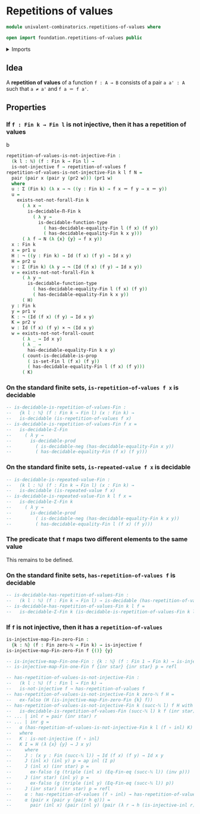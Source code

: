 # Repetitions of values

```agda
module univalent-combinatorics.repetitions-of-values where

open import foundation.repetitions-of-values public
```

<details><summary>Imports</summary>

```agda
open import elementary-number-theory.natural-numbers
open import elementary-number-theory.well-ordering-principle-standard-finite-types

open import foundation.cartesian-product-types
open import foundation.decidable-types
open import foundation.identity-types
open import foundation.injective-maps
open import foundation.negation

open import univalent-combinatorics.decidable-dependent-function-types
open import univalent-combinatorics.decidable-propositions
open import univalent-combinatorics.dependent-pair-types
open import univalent-combinatorics.equality-standard-finite-types
open import univalent-combinatorics.standard-finite-types
```

</details>

## Idea

A **repetition of values** of a function `f : A → B` consists of a pair
`a a' : A` such that `a ≠ a'` and `f a ＝ f a'`.

## Properties

### If `f : Fin k → Fin l` is not injective, then it has a repetition of values

b

```agda
repetition-of-values-is-not-injective-Fin :
  (k l : ℕ) (f : Fin k → Fin l) →
  is-not-injective f → repetition-of-values f
repetition-of-values-is-not-injective-Fin k l f N =
  pair (pair x (pair y (pr2 w))) (pr1 w)
  where
  u : Σ (Fin k) (λ x → ¬ ((y : Fin k) → f x ＝ f y → x ＝ y))
  u =
    exists-not-not-forall-Fin k
      ( λ x →
        is-decidable-Π-Fin k
          ( λ y →
            is-decidable-function-type
              ( has-decidable-equality-Fin l (f x) (f y))
              ( has-decidable-equality-Fin k x y)))
      ( λ f → N (λ {x} {y} → f x y))
  x : Fin k
  x = pr1 u
  H : ¬ ((y : Fin k) → Id (f x) (f y) → Id x y)
  H = pr2 u
  v : Σ (Fin k) (λ y → ¬ (Id (f x) (f y) → Id x y))
  v = exists-not-not-forall-Fin k
      ( λ y →
        is-decidable-function-type
          ( has-decidable-equality-Fin l (f x) (f y))
          ( has-decidable-equality-Fin k x y))
      ( H)
  y : Fin k
  y = pr1 v
  K : ¬ (Id (f x) (f y) → Id x y)
  K = pr2 v
  w : Id (f x) (f y) × ¬ (Id x y)
  w = exists-not-not-forall-count
      ( λ _ → Id x y)
      ( λ _ →
        has-decidable-equality-Fin k x y)
      ( count-is-decidable-is-prop
        ( is-set-Fin l (f x) (f y))
        ( has-decidable-equality-Fin l (f x) (f y)))
      ( K)
```

### On the standard finite sets, `is-repetition-of-values f x` is decidable

```agda
-- is-decidable-is-repetition-of-values-Fin :
--   {k l : ℕ} (f : Fin k → Fin l) (x : Fin k) →
--   is-decidable (is-repetition-of-values f x)
-- is-decidable-is-repetition-of-values-Fin f x =
--   is-decidable-Σ-Fin
--     ( λ y →
--       is-decidable-prod
--         ( is-decidable-neg (has-decidable-equality-Fin x y))
--         ( has-decidable-equality-Fin (f x) (f y)))
```

### On the standard finite sets, `is-repeated-value f x` is decidable

```agda
-- is-decidable-is-repeated-value-Fin :
--   (k l : ℕ) (f : Fin k → Fin l) (x : Fin k) →
--   is-decidable (is-repeated-value f x)
-- is-decidable-is-repeated-value-Fin k l f x =
--   is-decidable-Σ-Fin k
--     ( λ y →
--       is-decidable-prod
--         ( is-decidable-neg (has-decidable-equality-Fin k x y))
--         ( has-decidable-equality-Fin l (f x) (f y)))
```

### The predicate that `f` maps two different elements to the same value

This remains to be defined.

### On the standard finite sets, `has-repetition-of-values f` is decidable

```agda
-- is-decidable-has-repetition-of-values-Fin :
--   (k l : ℕ) (f : Fin k → Fin l) → is-decidable (has-repetition-of-values f)
-- is-decidable-has-repetition-of-values-Fin k l f =
--   is-decidable-Σ-Fin k (is-decidable-is-repetition-of-values-Fin k l f)
```

### If `f` is not injective, then it has a `repetition-of-values`

```agda
is-injective-map-Fin-zero-Fin :
  {k : ℕ} (f : Fin zero-ℕ → Fin k) → is-injective f
is-injective-map-Fin-zero-Fin f {()} {y}

-- is-injective-map-Fin-one-Fin : {k : ℕ} (f : Fin 1 → Fin k) → is-injective f
-- is-injective-map-Fin-one-Fin f {inr star} {inr star} p = refl

-- has-repetition-of-values-is-not-injective-Fin :
--   (k l : ℕ) (f : Fin l → Fin k) →
--   is-not-injective f → has-repetition-of-values f
-- has-repetition-of-values-is-not-injective-Fin k zero-ℕ f H =
--   ex-falso (H (is-injective-map-Fin-zero-Fin {k} f))
-- has-repetition-of-values-is-not-injective-Fin k (succ-ℕ l) f H with
--   is-decidable-is-repetition-of-values-Fin (succ-ℕ l) k f (inr star)
-- ... | inl r = pair (inr star) r
-- ... | inr g =
--   α (has-repetition-of-values-is-not-injective-Fin k l (f ∘ inl) K)
--   where
--   K : is-not-injective (f ∘ inl)
--   K I = H (λ {x} {y} → J x y)
--     where
--     J : (x y : Fin (succ-ℕ l)) → Id (f x) (f y) → Id x y
--     J (inl x) (inl y) p = ap inl (I p)
--     J (inl x) (inr star) p =
--       ex-falso (g (triple (inl x) (Eq-Fin-eq (succ-ℕ l)) (inv p)))
--     J (inr star) (inl y) p =
--       ex-falso (g (triple (inl y) (Eq-Fin-eq (succ-ℕ l)) p))
--     J (inr star) (inr star) p = refl
--     α : has-repetition-of-values (f ∘ inl) → has-repetition-of-values f
--     α (pair x (pair y (pair h q))) =
--       pair (inl x) (pair (inl y) (pair (λ r → h (is-injective-inl r)) q))
```
